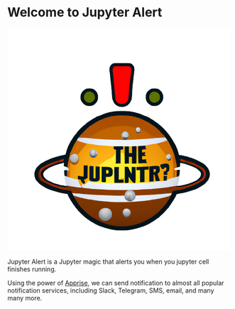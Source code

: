 # Welcome to Jupyter Alert
![Alt text](assets/logo.png?raw=true "Title")


Jupyter Alert is a Jupyter magic that alerts you when you jupyter cell finishes running.

Using the power of [Apprise](https://github.com/caronc/apprise), we can send notification to almost all popular notification services, including Slack, Telegram, SMS, email, and many many more.


